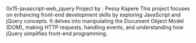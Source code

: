 0x15-javascript-web_jquery
Project by : Pessy Kapere
This project focuses on enhancing front-end development skills by exploring JavaScript and jQuery concepts. It delves into manipulating the Document Object Model (DOM), making HTTP requests, handling events, and understanding how jQuery simplifies front-end programming.
